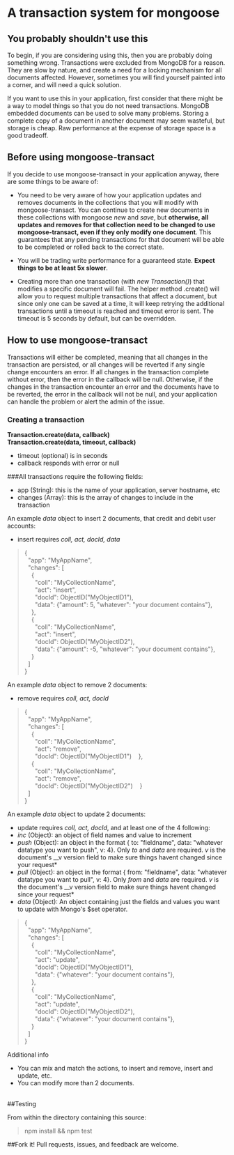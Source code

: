 # A transaction system for mongoose

## You probably shouldn't use this

To begin, if you are considering using this, then you are probably doing something wrong. Transactions were excluded from MongoDB for a reason. They are slow by nature, and create a need for a locking mechanism for all documents affected. However, sometimes you will find yourself painted into a corner, and will need a quick solution.

If you want to use this in your application, first consider that there might be a way to model things so that you do not need transactions. MongoDB embedded documents can be used to solve many problems. Storing a complete copy of a document in another document may seem wasteful, but storage is cheap. Raw performance at the expense of storage space is a good tradeoff.

## Before using mongoose-transact

If you decide to use mongoose-transact in your application anyway, there are some things to be aware of:

* You need to be very aware of how your application updates and removes documents in the collections that you will modify with mongoose-transact. You can continue to create new documents in these collections with mongoose *new* and *save*, but **otherwise, all updates and removes for that collection need to be changed to use mongoose-transact, even if they only modify one document**. This guarantees that any pending transactions for that document will be able to be completed or rolled back to the correct state.

* You will be trading write performance for a guaranteed state. **Expect things to be at least 5x slower**.

* Creating more than one transaction (with *new Transaction()*) that modifies a specific document will fail. The helper method .create() will allow you to request multiple transactions that affect a document, but since only one can be saved at a time, it will keep retrying the additional transactions until a timeout is reached and timeout error is sent. The timeout is 5 seconds by default, but can be overridden.

## How to use mongoose-transact

Transactions will either be completed, meaning that all changes in the transaction are persisted, or all changes will be reverted if any single change encounters an error. If all changes in the transaction complete without error, then the error in the callback will be null. Otherwise, if the changes in the transaction encounter an error and the documents have to be reverted, the error in the callback will not be null, and your application can handle the problem or alert the admin of the issue.

### Creating a transaction

**Transaction.create(data, callback)**  
**Transaction.create(data, timeout, callback)**

* timeout (optional) is in seconds
* callback responds with error or null

###All transactions require the following fields:  
* app (String): this is the name of your application, server hostname, etc  
* changes (Array): this is the array of changes to include in the transaction

An example *data* object to insert 2 documents, that credit and debit user accounts:

* insert requires *coll, act, docId, data* 

>{  
&nbsp;&nbsp;"app": "MyAppName",  
&nbsp;&nbsp;"changes": [  
&nbsp;&nbsp;&nbsp;&nbsp;{  
&nbsp;&nbsp;&nbsp;&nbsp;&nbsp;&nbsp;"coll": "MyCollectionName",  
&nbsp;&nbsp;&nbsp;&nbsp;&nbsp;&nbsp;"act": "insert",  
&nbsp;&nbsp;&nbsp;&nbsp;&nbsp;&nbsp;"docId": ObjectID("MyObjectID1"),  
&nbsp;&nbsp;&nbsp;&nbsp;&nbsp;&nbsp;"data": {"amount": 5, "whatever": "your document contains"},  
&nbsp;&nbsp;&nbsp;&nbsp;},  
&nbsp;&nbsp;&nbsp;&nbsp;{  
&nbsp;&nbsp;&nbsp;&nbsp;&nbsp;&nbsp;"coll": "MyCollectionName",  
&nbsp;&nbsp;&nbsp;&nbsp;&nbsp;&nbsp;"act": "insert",  
&nbsp;&nbsp;&nbsp;&nbsp;&nbsp;&nbsp;"docId": ObjectID("MyObjectID2"),  
&nbsp;&nbsp;&nbsp;&nbsp;&nbsp;&nbsp;"data": {"amount": -5, "whatever": "your document contains"},  
&nbsp;&nbsp;&nbsp;&nbsp;}  
&nbsp;&nbsp;]  
}  

An example *data* object to remove 2 documents:

* remove requires *coll, act, docId* 

>{  
&nbsp;&nbsp;"app": "MyAppName",  
&nbsp;&nbsp;"changes": [  
&nbsp;&nbsp;&nbsp;&nbsp;{  
&nbsp;&nbsp;&nbsp;&nbsp;&nbsp;&nbsp;"coll": "MyCollectionName",  
&nbsp;&nbsp;&nbsp;&nbsp;&nbsp;&nbsp;"act": "remove",  
&nbsp;&nbsp;&nbsp;&nbsp;&nbsp;&nbsp;"docId": ObjectID("MyObjectID1")&nbsp;&nbsp;&nbsp;&nbsp;},  
&nbsp;&nbsp;&nbsp;&nbsp;{  
&nbsp;&nbsp;&nbsp;&nbsp;&nbsp;&nbsp;"coll": "MyCollectionName",  
&nbsp;&nbsp;&nbsp;&nbsp;&nbsp;&nbsp;"act": "remove",  
&nbsp;&nbsp;&nbsp;&nbsp;&nbsp;&nbsp;"docId": ObjectID("MyObjectID2")&nbsp;&nbsp;&nbsp;&nbsp;}  
&nbsp;&nbsp;]  
}  

An example *data* object to update 2 documents:

* update requires *coll, act, docId*, and at least one of the 4 following:
* *inc* (Object): an object of field names and value to increment
* *push* (Object): an object in the format { to: "fieldname", data: "whatever datatype you want to push", v: 4}. Only *to* and *data* are required. *v* is the document's __v version field to make sure things havent changed since your request*
* *pull* (Object): an object in the format { from: "fieldname", data: "whatever datatype you want to pull", v: 4}. Only *from* and *data* are required. *v* is the document's __v version field to make sure things havent changed since your request*
* *data* (Object): An object containing just the fields and values you want to update with Mongo's $set operator.

>{  
&nbsp;&nbsp;"app": "MyAppName",  
&nbsp;&nbsp;"changes": [  
&nbsp;&nbsp;&nbsp;&nbsp;{  
&nbsp;&nbsp;&nbsp;&nbsp;&nbsp;&nbsp;"coll": "MyCollectionName",  
&nbsp;&nbsp;&nbsp;&nbsp;&nbsp;&nbsp;"act": "update",  
&nbsp;&nbsp;&nbsp;&nbsp;&nbsp;&nbsp;"docId": ObjectID("MyObjectID1"),  
&nbsp;&nbsp;&nbsp;&nbsp;&nbsp;&nbsp;"data": {"whatever": "your document contains"},  
&nbsp;&nbsp;&nbsp;&nbsp;},  
&nbsp;&nbsp;&nbsp;&nbsp;{  
&nbsp;&nbsp;&nbsp;&nbsp;&nbsp;&nbsp;"coll": "MyCollectionName",  
&nbsp;&nbsp;&nbsp;&nbsp;&nbsp;&nbsp;"act": "update",  
&nbsp;&nbsp;&nbsp;&nbsp;&nbsp;&nbsp;"docId": ObjectID("MyObjectID2"),  
&nbsp;&nbsp;&nbsp;&nbsp;&nbsp;&nbsp;"data": {"whatever": "your document contains"},  
&nbsp;&nbsp;&nbsp;&nbsp;}  
&nbsp;&nbsp;]  
}  

Additional info

* You can mix and match the actions, to insert and remove, insert and update, etc.  
* You can modify more than 2 documents.
&nbsp;  
&nbsp;  

##Testing

From within the directory containing this source:

>npm install && npm test

##Fork it!
Pull requests, issues, and feedback are welcome.